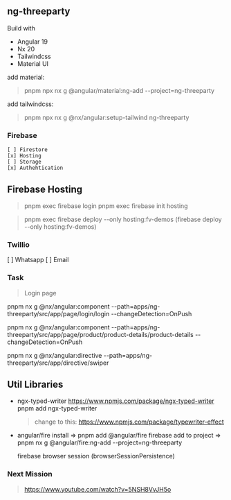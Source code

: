 ## ng-threeparty

Build with
- Angular 19
- Nx 20
- Tailwindcss
- Material UI

add material:
> pnpm npx nx g @angular/material:ng-add --project=ng-threeparty

add tailwindcss:
> pnpm npx nx g @nx/angular:setup-tailwind ng-threeparty


### Firebase
    [ ] Firestore
    [x] Hosting
    [ ] Storage
    [x] Authehtication

## Firebase Hosting

  > pnpm exec firebase login
  > pnpm exec firebase init hosting

  > pnpm exec firebase deploy --only hosting:fv-demos (firebase deploy --only hosting:fv-demos)

### Twillio

[ ] Whatsapp
[ ] Email


### Task

> Login page

pnpm nx g @nx/angular:component --path=apps/ng-threeparty/src/app/page/login/login --changeDetection=OnPush

pnpm nx g @nx/angular:component --path=apps/ng-threeparty/src/app/page/product/product-details/product-details --changeDetection=OnPush

pnpm nx g @nx/angular:directive --path=apps/ng-threeparty/src/app/directive/swiper

## Util Libraries

- ngx-typed-writer
  https://www.npmjs.com/package/ngx-typed-writer
  pnpm add ngx-typed-writer

  > change to this: https://www.npmjs.com/package/typewriter-effect


- angular/fire
  install        => pnpm add @angular/fire firebase
  add to project => pnpm nx g @angular/fire:ng-add --project=ng-threeparty

  firebase browser session (browserSessionPersistence)


### Next Mission

  > https://www.youtube.com/watch?v=5NSH8VvJH5o

